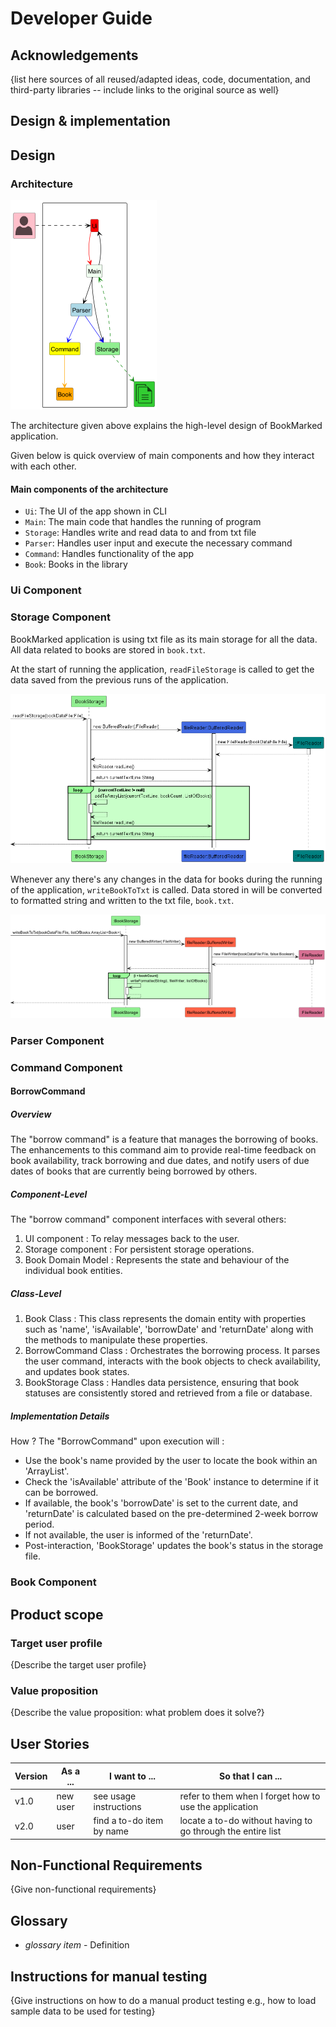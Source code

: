 # Developer Guide

## Acknowledgements

{list here sources of all reused/adapted ideas, code, documentation, and third-party libraries -- include links to the original source as well}

## Design & implementation
## Design
### Architecture
![ArchitectureDiagram.png](images%2FArchitectureDiagram.png)

The architecture given above explains the high-level design of BookMarked application.

Given below is quick overview of main components and how they interact with each other.

#### Main components of the architecture
- `Ui`: The UI of the app shown in CLI
- `Main`: The main code that handles the running of program 
- `Storage`: Handles write and read data to and from txt file
- `Parser`: Handles user input and execute the necessary command
- `Command`: Handles functionality of the app
- `Book`: Books in the library

### Ui Component

### Storage Component
BookMarked application is using txt file as its main storage for all the data.
All data related to books are stored in `book.txt`.

At the start of running the application, `readFileStorage` is called to get the data saved 
from the previous runs of the application.

![ReadFileStorageDiagram.png](images%2FReadFileStorageDiagram.png)

Whenever any there's any changes in the data for books during the running of the application, 
`writeBookToTxt` is called. Data stored in will be converted to formatted string and written 
to the txt file, `book.txt`.

![WriteBookToTxt.png](images%2FWriteBookToTxt.png)

### Parser Component

### Command Component

#### BorrowCommand 
##### Overview
The "borrow command" is a feature that manages the borrowing of books. The enhancements to this 
command aim to provide real-time feedback on book availability, track borrowing and due dates, 
and notify users of due dates of books that are currently being borrowed by others.
##### Component-Level 
The "borrow command" component interfaces with several others: 
1. UI component : To relay messages back to the user. 
2. Storage component : For persistent storage operations.
3. Book Domain Model : Represents the state and behaviour of the individual book entities. 
##### Class-Level
1. Book Class : This class represents the domain entity with properties such as 'name', 'isAvailable', 
'borrowDate' and 'returnDate' along with the methods to manipulate these properties. 
2. BorrowCommand Class : Orchestrates the borrowing process. It parses the user command,
interacts with the book objects to check availability, and updates book states. 
3. BookStorage Class : Handles data persistence, ensuring that book statuses are consistently stored and 
retrieved from a file or database. 
##### Implementation Details 
How ? The "BorrowCommand" upon execution will :
- Use the book's name provided by the user to locate the book within an 'ArrayList<Book>'.
- Check the 'isAvailable' attribute of the 'Book' instance to determine if it can be borrowed. 
- If available, the book's 'borrowDate' is set to the current date, and 'returnDate' is calculated based
on the pre-determined 2-week borrow period.
- If not available, the user is informed of the 'returnDate'.
- Post-interaction, 'BookStorage' updates the book's status in the storage file. 


### Book Component

## Product scope
### Target user profile

{Describe the target user profile}

### Value proposition

{Describe the value proposition: what problem does it solve?}

## User Stories

|Version| As a ... | I want to ... | So that I can ...|
|--------|----------|---------------|------------------|
|v1.0|new user|see usage instructions|refer to them when I forget how to use the application|
|v2.0|user|find a to-do item by name|locate a to-do without having to go through the entire list|

## Non-Functional Requirements

{Give non-functional requirements}

## Glossary

* *glossary item* - Definition

## Instructions for manual testing

{Give instructions on how to do a manual product testing e.g., how to load sample data to be used for testing}

